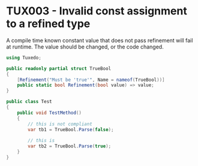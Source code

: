 # TUX003 - Invalid const assignment to a refined type

A compile time known constant value that does not pass refinement will fail
at runtime. The value should be changed, or the code changed.

```csharp
using Tuxedo;

public readonly partial struct TrueBool
{
    [Refinement("Must be 'true'", Name = nameof(TrueBool))]
    public static bool Refinement(bool value) => value;
}

public class Test
{
    public void TestMethod()
    {
        // this is not compliant
        var tb1 = TrueBool.Parse(false);
        
        // this is
        var tb2 = TrueBool.Parse(true);
    }
}
```
